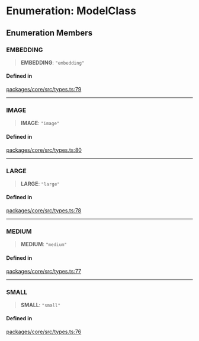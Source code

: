 # Enumeration: ModelClass

## Enumeration Members

### EMBEDDING

> **EMBEDDING**: `"embedding"`

#### Defined in

[packages/core/src/types.ts:79](https://github.com/ai16z/eliza/blob/8b230e97279ce98a641d3338cbfa78f13130c60e/packages/core/src/types.ts#L79)

***

### IMAGE

> **IMAGE**: `"image"`

#### Defined in

[packages/core/src/types.ts:80](https://github.com/ai16z/eliza/blob/8b230e97279ce98a641d3338cbfa78f13130c60e/packages/core/src/types.ts#L80)

***

### LARGE

> **LARGE**: `"large"`

#### Defined in

[packages/core/src/types.ts:78](https://github.com/ai16z/eliza/blob/8b230e97279ce98a641d3338cbfa78f13130c60e/packages/core/src/types.ts#L78)

***

### MEDIUM

> **MEDIUM**: `"medium"`

#### Defined in

[packages/core/src/types.ts:77](https://github.com/ai16z/eliza/blob/8b230e97279ce98a641d3338cbfa78f13130c60e/packages/core/src/types.ts#L77)

***

### SMALL

> **SMALL**: `"small"`

#### Defined in

[packages/core/src/types.ts:76](https://github.com/ai16z/eliza/blob/8b230e97279ce98a641d3338cbfa78f13130c60e/packages/core/src/types.ts#L76)
